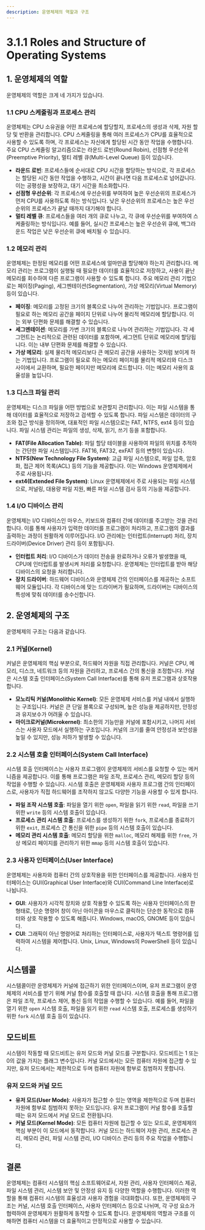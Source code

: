```yaml
---
description: 운영체제의 역할과 구조
---
```


# 3.1.1 Roles and Structure of Operating Systems

## 1. 운영체제의 역할

운영체제의 역할은 크게 네 가지가 있습니다.

### **1.1 CPU 스케줄링과 프로세스 관리**

운영체제는 CPU 소유권을 어떤 프로세스에 할당할지, 프로세스의 생성과 삭제, 자원 할당 및 반환을 관리합니다. CPU 스케줄링을 통해 여러 프로세스가 CPU를 효율적으로 사용할 수 있도록 하며, 각 프로세스는 자신에게 할당된 시간 동안 작업을 수행합니다. 주요 CPU 스케줄링 알고리즘으로는 라운드 로빈(Round Robin), 선점형 우선순위(Preemptive Priority), 멀티 레벨 큐(Multi-Level Queue) 등이 있습니다.

* **라운드 로빈**: 프로세스들에 순서대로 CPU 시간을 할당하는 방식으로, 각 프로세스는 할당된 시간 동안 작업을 수행하고, 시간이 끝나면 다음 프로세스로 넘어갑니다. 이는 공평성을 보장하고, 대기 시간을 최소화합니다.
* **선점형 우선순위**: 각 프로세스에 우선순위를 부여하여 높은 우선순위의 프로세스가 먼저 CPU를 사용하도록 하는 방식입니다. 낮은 우선순위의 프로세스는 높은 우선순위의 프로세스가 끝날 때까지 대기해야 합니다.
* **멀티 레벨 큐**: 프로세스들을 여러 개의 큐로 나누고, 각 큐에 우선순위를 부여하여 스케줄링하는 방식입니다. 예를 들어, 실시간 프로세스는 높은 우선순위 큐에, 백그라운드 작업은 낮은 우선순위 큐에 배치될 수 있습니다.

### **1.2 메모리 관리**

운영체제는 한정된 메모리를 어떤 프로세스에 얼마만큼 할당해야 하는지 관리합니다. 메모리 관리는 프로그램이 실행될 때 필요한 데이터를 효율적으로 저장하고, 사용이 끝난 메모리를 회수하여 다른 프로그램이 사용할 수 있도록 합니다. 주요 메모리 관리 기법으로는 페이징(Paging), 세그멘테이션(Segmentation), 가상 메모리(Virtual Memory) 등이 있습니다.

* **페이징**: 메모리를 고정된 크기의 블록으로 나누어 관리하는 기법입니다. 프로그램이 필요로 하는 메모리 공간을 페이지 단위로 나누어 물리적 메모리에 할당합니다. 이는 외부 단편화 문제를 해결할 수 있습니다.
* **세그멘테이션**: 메모리를 가변 크기의 블록으로 나누어 관리하는 기법입니다. 각 세그먼트는 논리적으로 관련된 데이터를 포함하며, 세그먼트 단위로 메모리에 할당됩니다. 이는 내부 단편화 문제를 해결할 수 있습니다.
* **가상 메모리**: 실제 물리적 메모리보다 큰 메모리 공간을 사용하는 것처럼 보이게 하는 기법입니다. 프로그램이 필요로 하는 메모리 페이지를 물리적 메모리와 디스크 사이에서 교환하며, 필요한 페이지만 메모리에 로드합니다. 이는 메모리 사용의 효율성을 높입니다.

### **1.3 디스크 파일 관리**

운영체제는 디스크 파일을 어떤 방법으로 보관할지 관리합니다. 이는 파일 시스템을 통해 데이터를 효율적으로 저장하고 검색할 수 있도록 합니다. 파일 시스템은 데이터의 구조와 접근 방식을 정의하며, 대표적인 파일 시스템으로는 FAT, NTFS, ext4 등이 있습니다. 파일 시스템 관리는 파일의 생성, 삭제, 읽기, 쓰기 등을 포함합니다.

* **FAT(File Allocation Table)**: 파일 할당 테이블을 사용하여 파일의 위치를 추적하는 간단한 파일 시스템입니다. FAT16, FAT32, exFAT 등의 변형이 있습니다.
* **NTFS(New Technology File System)**: 고급 파일 시스템으로, 파일 압축, 암호화, 접근 제어 목록(ACL) 등의 기능을 제공합니다. 이는 Windows 운영체제에서 주로 사용됩니다.
* **ext4(Extended File System)**: Linux 운영체제에서 주로 사용되는 파일 시스템으로, 저널링, 대용량 파일 지원, 빠른 파일 시스템 검사 등의 기능을 제공합니다.

### **1.4 I/O 디바이스 관리**

운영체제는 I/O 디바이스인 마우스, 키보드와 컴퓨터 간에 데이터를 주고받는 것을 관리합니다. 이를 통해 사용자가 입력한 데이터를 프로그램이 처리하고, 프로그램의 결과를 출력하는 과정이 원활하게 이루어집니다. I/O 관리에는 인터럽트(Interrupt) 처리, 장치 드라이버(Device Driver) 관리 등이 포함됩니다.

* **인터럽트 처리**: I/O 디바이스가 데이터 전송을 완료하거나 오류가 발생했을 때, CPU에 인터럽트를 발생시켜 처리를 요청합니다. 운영체제는 인터럽트를 받아 해당 디바이스의 요청을 처리합니다.
* **장치 드라이버**: 하드웨어 디바이스와 운영체제 간의 인터페이스를 제공하는 소프트웨어 모듈입니다. 각 디바이스에 맞는 드라이버가 필요하며, 드라이버는 디바이스의 특성에 맞춰 데이터를 송수신합니다.



## 2. 운영체제의 구조

운영체제의 구조는 다음과 같습니다.

### **2.1 커널(Kernel)**

커널은 운영체제의 핵심 부분으로, 하드웨어 자원을 직접 관리합니다. 커널은 CPU, 메모리, 디스크, 네트워크 등의 자원을 관리하고, 프로세스 간의 통신을 조정합니다. 커널은 시스템 호출 인터페이스(System Call Interface)를 통해 유저 프로그램과 상호작용합니다.

* **모노리틱 커널(Monolithic Kernel)**: 모든 운영체제 서비스를 커널 내에서 실행하는 구조입니다. 커널은 큰 단일 블록으로 구성되며, 높은 성능을 제공하지만, 안정성과 유지보수가 어려울 수 있습니다.
* **마이크로커널(Microkernel)**: 최소한의 기능만을 커널에 포함시키고, 나머지 서비스는 사용자 모드에서 실행하는 구조입니다. 커널의 크기를 줄여 안정성과 보안성을 높일 수 있지만, 성능 저하가 발생할 수 있습니다.

### **2.2 시스템 호출 인터페이스(System Call Interface)**

시스템 호출 인터페이스는 사용자 프로그램이 운영체제의 서비스를 요청할 수 있는 메커니즘을 제공합니다. 이를 통해 프로그램은 파일 조작, 프로세스 관리, 메모리 할당 등의 작업을 수행할 수 있습니다. 시스템 호출은 운영체제와 사용자 프로그램 간의 인터페이스로, 사용자가 직접 하드웨어를 조작하지 않고도 다양한 기능을 사용할 수 있게 합니다.

* **파일 조작 시스템 호출**: 파일을 열기 위한 `open`, 파일을 읽기 위한 `read`, 파일을 쓰기 위한 `write` 등의 시스템 호출이 있습니다.
* **프로세스 관리 시스템 호출**: 프로세스를 생성하기 위한 `fork`, 프로세스를 종료하기 위한 `exit`, 프로세스 간 통신을 위한 `pipe` 등의 시스템 호출이 있습니다.
* **메모리 관리 시스템 호출**: 메모리 할당을 위한 `malloc`, 메모리 해제를 위한 `free`, 가상 메모리 페이지를 관리하기 위한 `mmap` 등의 시스템 호출이 있습니다.

### **2.3 사용자 인터페이스(User Interface)**

운영체제는 사용자와 컴퓨터 간의 상호작용을 위한 인터페이스를 제공합니다. 사용자 인터페이스는 GUI(Graphical User Interface)와 CUI(Command Line Interface)로 나뉩니다.

* **GUI**: 사용자가 시각적 장치와 상호 작용할 수 있도록 하는 사용자 인터페이스의 한 형태로, 단순 명령어 창이 아닌 아이콘을 마우스로 클릭하는 단순한 동작으로 컴퓨터와 상호 작용할 수 있도록 해줍니다. Windows, macOS, GNOME 등이 있습니다.
* **CUI**: 그래픽이 아닌 명령어로 처리하는 인터페이스로, 사용자가 텍스트 명령어를 입력하여 시스템을 제어합니다. Unix, Linux, Windows의 PowerShell 등이 있습니다.



## 시스템콜

시스템콜이란 운영체제가 커널에 접근하기 위한 인터페이스이며, 유저 프로그램이 운영체제의 서비스를 받기 위해 커널 함수를 호출할 때 씁니다. 시스템 호출을 통해 프로그램은 파일 조작, 프로세스 제어, 통신 등의 작업을 수행할 수 있습니다. 예를 들어, 파일을 열기 위한 `open` 시스템 호출, 파일을 읽기 위한 `read` 시스템 호출, 프로세스를 생성하기 위한 `fork` 시스템 호출 등이 있습니다.



## 모드비트

시스템이 작동할 때 모드비트는 유저 모드와 커널 모드를 구분합니다. 모드비트는 1 또는 0의 값을 가지는 플래그 변수입니다. 커널 모드에서는 모든 컴퓨터 자원에 접근할 수 있지만, 유저 모드에서는 제한적으로 두며 컴퓨터 자원에 함부로 침범하지 못합니다.

### **유저 모드와 커널 모드**

* **유저 모드(User Mode)**: 사용자가 접근할 수 있는 영역을 제한적으로 두며 컴퓨터 자원에 함부로 침범하지 못하는 모드입니다. 유저 프로그램이 커널 함수를 호출할 때는 유저 모드에서 커널 모드로 전환됩니다.
* **커널 모드(Kernel Mode)**: 모든 컴퓨터 자원에 접근할 수 있는 모드로, 운영체제의 핵심 부분이 이 모드에서 동작합니다. 커널 모드는 하드웨어 자원 관리, 프로세스 관리, 메모리 관리, 파일 시스템 관리, I/O 디바이스 관리 등의 주요 작업을 수행합니다.

## 결론

운영체제는 컴퓨터 시스템의 핵심 소프트웨어로서, 자원 관리, 사용자 인터페이스 제공, 파일 시스템 관리, 시스템 보안 및 안정성 유지 등 다양한 역할을 수행합니다. 이러한 역할을 통해 컴퓨터 시스템의 효율성과 사용자 경험을 극대화합니다. 또한, 운영체제의 구조는 커널, 시스템 호출 인터페이스, 사용자 인터페이스 등으로 나뉘며, 각 구성 요소가 협력하여 운영체제가 원활하게 동작할 수 있도록 합니다. 운영체제의 역할과 구조를 이해하면 컴퓨터 시스템을 더 효율적이고 안정적으로 사용할 수 있습니다.
